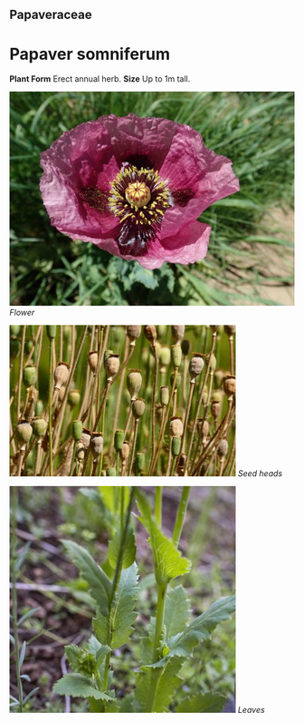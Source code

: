 ## Papaveraceae
# Papaver somniferum

**Plant Form** Erect annual herb. **Size** Up to 1m tall.


![Flower](4288_PA202804.jpg)
   *Flower* 

![Seed heads](8530_P6880477.jpg)
   *Seed heads* 

![Leaves](62720__DSC2780.jpg)
   *Leaves* 

